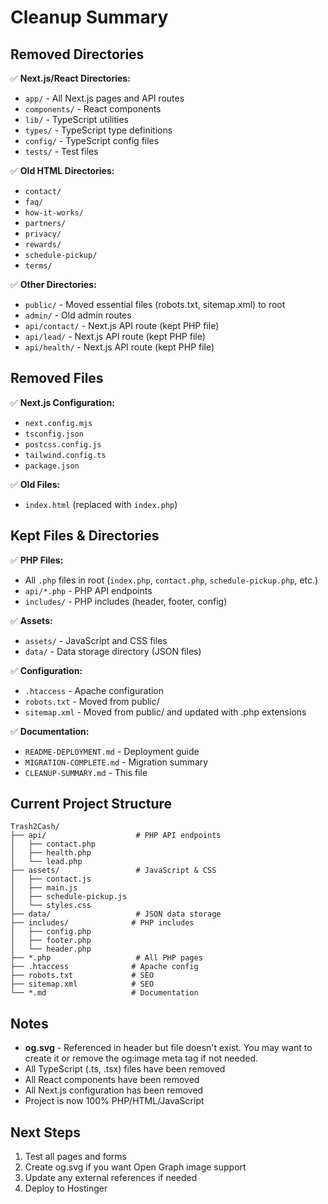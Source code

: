 # Cleanup Summary

## Removed Directories
✅ **Next.js/React Directories:**
- `app/` - All Next.js pages and API routes
- `components/` - React components
- `lib/` - TypeScript utilities
- `types/` - TypeScript type definitions
- `config/` - TypeScript config files
- `tests/` - Test files

✅ **Old HTML Directories:**
- `contact/`
- `faq/`
- `how-it-works/`
- `partners/`
- `privacy/`
- `rewards/`
- `schedule-pickup/`
- `terms/`

✅ **Other Directories:**
- `public/` - Moved essential files (robots.txt, sitemap.xml) to root
- `admin/` - Old admin routes
- `api/contact/` - Next.js API route (kept PHP file)
- `api/lead/` - Next.js API route (kept PHP file)
- `api/health/` - Next.js API route (kept PHP file)

## Removed Files
✅ **Next.js Configuration:**
- `next.config.mjs`
- `tsconfig.json`
- `postcss.config.js`
- `tailwind.config.ts`
- `package.json`

✅ **Old Files:**
- `index.html` (replaced with `index.php`)

## Kept Files & Directories
✅ **PHP Files:**
- All `.php` files in root (`index.php`, `contact.php`, `schedule-pickup.php`, etc.)
- `api/*.php` - PHP API endpoints
- `includes/` - PHP includes (header, footer, config)

✅ **Assets:**
- `assets/` - JavaScript and CSS files
- `data/` - Data storage directory (JSON files)

✅ **Configuration:**
- `.htaccess` - Apache configuration
- `robots.txt` - Moved from public/
- `sitemap.xml` - Moved from public/ and updated with .php extensions

✅ **Documentation:**
- `README-DEPLOYMENT.md` - Deployment guide
- `MIGRATION-COMPLETE.md` - Migration summary
- `CLEANUP-SUMMARY.md` - This file

## Current Project Structure
```
Trash2Cash/
├── api/                    # PHP API endpoints
│   ├── contact.php
│   ├── health.php
│   └── lead.php
├── assets/                 # JavaScript & CSS
│   ├── contact.js
│   ├── main.js
│   ├── schedule-pickup.js
│   └── styles.css
├── data/                   # JSON data storage
├── includes/              # PHP includes
│   ├── config.php
│   ├── footer.php
│   └── header.php
├── *.php                   # All PHP pages
├── .htaccess              # Apache config
├── robots.txt             # SEO
├── sitemap.xml            # SEO
└── *.md                   # Documentation
```

## Notes
- **og.svg** - Referenced in header but file doesn't exist. You may want to create it or remove the og:image meta tag if not needed.
- All TypeScript (.ts, .tsx) files have been removed
- All React components have been removed
- All Next.js configuration has been removed
- Project is now 100% PHP/HTML/JavaScript

## Next Steps
1. Test all pages and forms
2. Create og.svg if you want Open Graph image support
3. Update any external references if needed
4. Deploy to Hostinger

